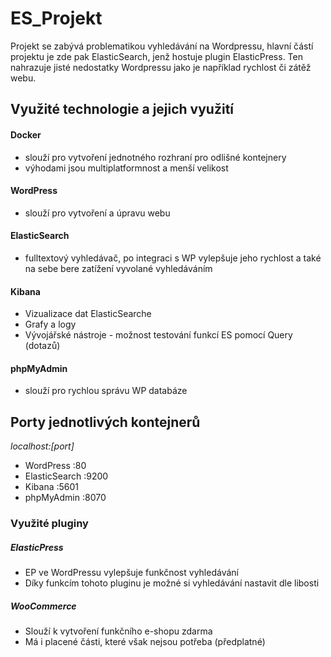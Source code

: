 # ES_Projekt
Projekt se zabývá problematikou vyhledávání na Wordpressu, hlavní částí projektu je zde pak ElasticSearch, jenž hostuje plugin ElasticPress. Ten nahrazuje jisté nedostatky Wordpressu jako je například rychlost či zátěž webu.
## Využité technologie a jejich využití
#### Docker
* slouží pro vytvoření jednotného rozhraní pro odlišné kontejnery
* výhodami jsou multiplatformnost a menší velikost
#### WordPress
* slouží pro vytvoření a úpravu webu
#### ElasticSearch
* fulltextový vyhledávač, po integraci s WP vylepšuje jeho rychlost a také na sebe bere zatížení vyvolané vyhledáváním
#### Kibana
* Vizualizace dat ElasticSearche
* Grafy a logy
* Vývojářské nástroje - možnost testování funkcí ES pomocí Query (dotazů)
#### phpMyAdmin
* slouží pro rychlou správu WP databáze
## Porty jednotlivých kontejnerů
*localhost:[port]*
* WordPress :80
* ElasticSearch :9200
* Kibana  :5601
* phpMyAdmin  :8070

### Využité pluginy
##### ElasticPress
* EP ve WordPressu vylepšuje funkčnost vyhledávání
* Díky funkcím tohoto pluginu je možné si vyhledávání nastavit dle libosti
##### WooCommerce
* Slouží k vytvoření funkčního e-shopu zdarma
* Má i placené části, které však nejsou potřeba (předplatné)
